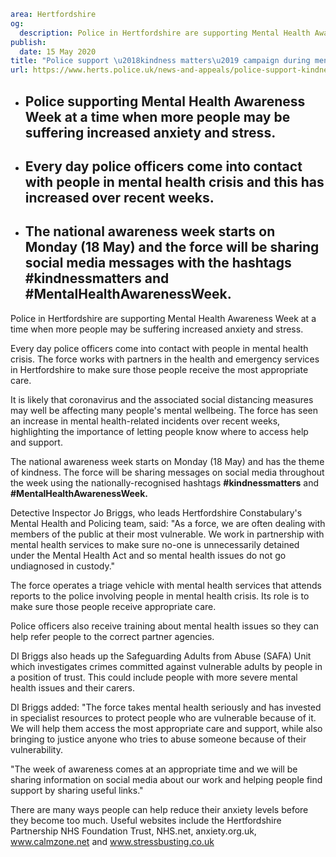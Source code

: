 ```yaml
area: Hertfordshire
og:
  description: Police in Hertfordshire are supporting Mental Health Awareness Week at a time when more people may be suffering increased anxiety and stress.
publish:
  date: 15 May 2020
title: "Police support \u2018kindness matters\u2019 campaign during mental health awareness week"
url: https://www.herts.police.uk/news-and-appeals/police-support-kindness-matters-campaign-during-mental-health-awareness-week-0117all
```

* ## Police supporting Mental Health Awareness Week at a time when more people may be suffering increased anxiety and stress.

 * ## Every day police officers come into contact with people in mental health crisis and this has increased over recent weeks.

 * ## The national awareness week starts on Monday (18 May) and the force will be sharing social media messages with the hashtags #kindnessmatters and #MentalHealthAwarenessWeek.

Police in Hertfordshire are supporting Mental Health Awareness Week at a time when more people may be suffering increased anxiety and stress.

Every day police officers come into contact with people in mental health crisis. The force works with partners in the health and emergency services in Hertfordshire to make sure those people receive the most appropriate care.

It is likely that coronavirus and the associated social distancing measures may well be affecting many people's mental wellbeing. The force has seen an increase in mental health-related incidents over recent weeks, highlighting the importance of letting people know where to access help and support.

The national awareness week starts on Monday (18 May) and has the theme of kindness. The force will be sharing messages on social media throughout the week using the nationally-recognised hashtags **#kindnessmatters** and **#MentalHealthAwarenessWeek.**

Detective Inspector Jo Briggs, who leads Hertfordshire Constabulary's Mental Health and Policing team, said: "As a force, we are often dealing with members of the public at their most vulnerable. We work in partnership with mental health services to make sure no-one is unnecessarily detained under the Mental Health Act and so mental health issues do not go undiagnosed in custody."

The force operates a triage vehicle with mental health services that attends reports to the police involving people in mental health crisis. Its role is to make sure those people receive appropriate care.

Police officers also receive training about mental health issues so they can help refer people to the correct partner agencies.

DI Briggs also heads up the Safeguarding Adults from Abuse (SAFA) Unit which investigates crimes committed against vulnerable adults by people in a position of trust. This could include people with more severe mental health issues and their carers.

DI Briggs added: "The force takes mental health seriously and has invested in specialist resources to protect people who are vulnerable because of it. We will help them access the most appropriate care and support, while also bringing to justice anyone who tries to abuse someone because of their vulnerability.

"The week of awareness comes at an appropriate time and we will be sharing information on social media about our work and helping people find support by sharing useful links."

There are many ways people can help reduce their anxiety levels before they become too much. Useful websites include the Hertfordshire Partnership NHS Foundation Trust, NHS.net, anxiety.org.uk, www.calmzone.net and www.stressbusting.co.uk
